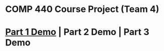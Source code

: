 # COMP 440 Course Project (Team 4)

# [Part 1 Demo](https://youtu.be/iv7ipiRVfQw) | Part 2 Demo | Part 3 Demo